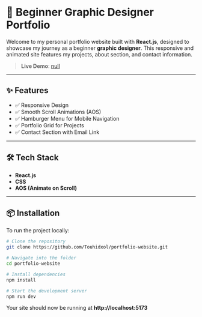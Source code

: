 # 🎨 Beginner Graphic Designer Portfolio

Welcome to my personal portfolio website built with **React.js**, designed to showcase my journey as a beginner **graphic designer**. This responsive and animated site features my projects, about section, and contact information.

> **Live Demo**: [null]()

---

## ✨ Features

- ✅ Responsive Design
- ✅ Smooth Scroll Animations (AOS)
- ✅ Hamburger Menu for Mobile Navigation
- ✅ Portfolio Grid for Projects
- ✅ Contact Section with Email Link

---


## 🛠️ Tech Stack

- **React.js**
- **CSS**
- **AOS (Animate on Scroll)**

---

## 📦 Installation

To run the project locally:

```bash
# Clone the repository
git clone https://github.com/Touhidxol/portfolio-website.git

# Navigate into the folder
cd portfolio-website

# Install dependencies
npm install

# Start the development server
npm run dev
```
Your site should now be running at **http://localhost:5173**

